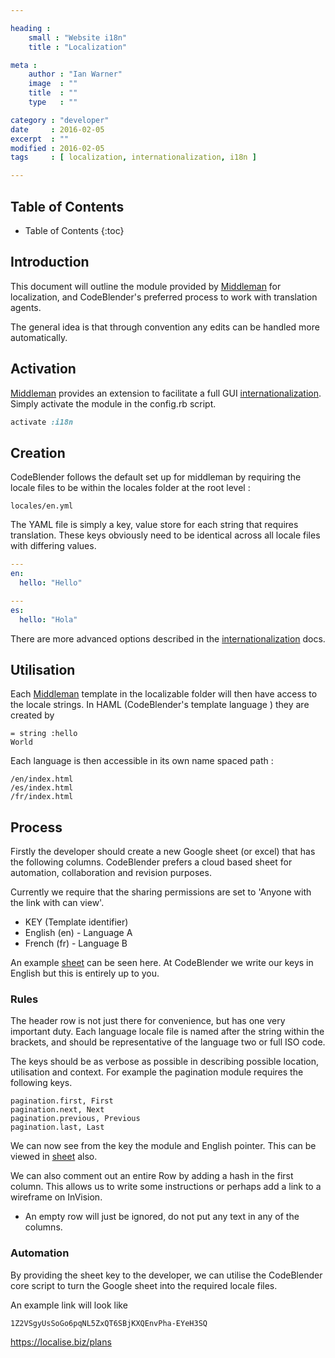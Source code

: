 ```yaml
---

heading :
    small : "Website i18n"
    title : "Localization"

meta :
    author : "Ian Warner"
    image  : ""
    title  : ""
    type   : ""

category : "developer"
date     : 2016-02-05
excerpt  : ""
modified : 2016-02-05
tags     : [ localization, internationalization, i18n ]

---
```


## Table of Contents
* Table of Contents
{:toc}

## Introduction

This document will outline the module provided by [Middleman][] for localization,
and CodeBlender's preferred process to work with translation agents.

The general idea is that through convention any edits can be handled more automatically.

## Activation

[Middleman][] provides an extension to facilitate a full GUI [internationalization][].
Simply activate the module in the config.rb script.

~~~ ruby
activate :i18n
~~~

## Creation

CodeBlender follows the default set up for middleman by requiring the locale files
to be within the locales folder at the root level :

    locales/en.yml

The YAML file is simply a key, value store for each string that requires translation.
These keys obviously need to be identical across all locale files with differing values.

~~~ yaml
---
en:
  hello: "Hello"
~~~

~~~ yaml
---
es:
  hello: "Hola"
~~~

There are more advanced options described in the [internationalization][] docs.

## Utilisation

Each [Middleman][] template in the localizable folder will then have access to the
locale strings. In HAML (CodeBlender's template language ) they are created by

~~~ haml
= string :hello
World
~~~

Each language is then accessible in its own name spaced path :

    /en/index.html
    /es/index.html
    /fr/index.html

## Process

Firstly the developer should create a new Google sheet (or excel) that has the following
columns. CodeBlender prefers a cloud based sheet for automation, collaboration and
revision purposes.

Currently we require that the sharing permissions are set to 'Anyone with the link
with can view'.

- KEY (Template identifier)
- English (en) - Language A
- French (fr)  - Language B

An example [sheet][] can be seen here. At CodeBlender we write our keys in English
but this is entirely up to you.

### Rules

The header row is not just there for convenience, but has one very important duty.
Each language locale file is named after the string within the brackets, and should
be representative of the language two or full ISO code.

The keys should be as verbose as possible in describing possible location, utilisation
and context. For example the pagination module requires the following keys.

    pagination.first, First
    pagination.next, Next
    pagination.previous, Previous
    pagination.last, Last

We can now see from the key the module and English pointer. This can be viewed in
[sheet][] also.

We can also comment out an entire Row by adding a hash in the first column. This
allows us to write some instructions or perhaps add a link to a wireframe on InVision.

- An empty row will just be ignored, do not put any text in any of the columns.

### Automation

By providing the sheet key to the developer, we can utilise the CodeBlender
core script to turn the Google sheet into the required locale files.

An example link will look like

    1Z2VSgyUsSoGo6pqNL5ZxQT6SBjKXQEnvPha-EYeH3SQ

[Middleman]:http://middlemanapp.com/
[internationalization]:https://middlemanapp.com/advanced/localization/
[sheet]:https://goo.gl/iTNmM5

https://localise.biz/plans